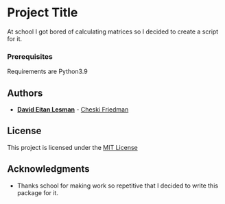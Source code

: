 # Project Title

At school I got bored of calculating matrices so I decided to create a script for it.

### Prerequisites

Requirements are Python3.9

## Authors

  - [**David Eitan Lesman**](https://github.com/dark-dave007) - 
    [Cheski Friedman](https://github.com/JetKnightAlpha)

## License

This project is licensed under the [MIT License](LICENSE.md)

## Acknowledgments

  - Thanks school for making work so repetitive that I decided to write this package for it.
